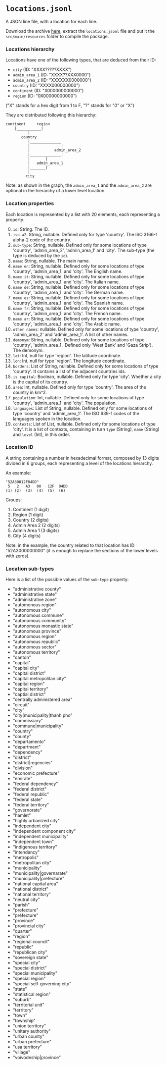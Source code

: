 # `locations.jsonl`

A JSON line file, with a location for each line.

Download the archive [here](https://drive.google.com/open?id=1ZX9xWmb4lADqcaDVmii4HN168Itf0Lmc), extract the 
`locations.jsonl` file and put it the `src/main/resources` folder to compile the package. 

### Locations hierarchy

Locations have one of the following types, that are deduced from their ID:
* `city` (ID: "XXXX?????XXXX")
* `admin_area_1` (ID: "XXXX??XXX0000")
* `admin_area_2` (ID: "XXXXXX0000000")
* `country` (ID: "XXXX000000000")
* `continent` (ID: "X000000000000")
* `region` (ID: "0X00000000000")

("X" stands for a hex digit from 1 to F, "?" stands for "0" or "X")

They are distributed following this hierarchy:
```
continent     region
    |___________|
          |
       country
          |______________
          |              |
          |           admin_area_2
          |______________|
          |       |
          |   admin_area_1
          |_______|
          |
         city
```
Note: as shown in the graph, the `admin_area_1` and the `admin_area_2` are optional in the hierarchy of a lower level 
location.

### Location properties

Each location is represented by a list with 20 elements, each representing a property:

0.  `id`: String. The ID.
1.  `iso-a2`: String, nullable. Defined only for type 'country'. The ISO 3166-1 alpha-2 code of the country.
2.  `sub-type`: String, nullable. Defined only for some locations of type 'country', 'admin_area_2', 'admin_area_1' and 
'city'. The sub-type (the type is deduced by the `id`).
3.  `name`: String, nullable. The main name.
4.  `name en`: String, nullable. Defined only for some locations of type 'country', 'admin_area_1' and 'city'. 
The English name.
5.  `name it`: String, nullable. Defined only for some locations of type 'country', 'admin_area_1' and 'city'. 
The Italian name.
6.  `name de`: String, nullable. Defined only for some locations of type 'country', 'admin_area_1' and 'city'. 
The German name.
7.  `name es`: String, nullable. Defined only for some locations of type 'country', 'admin_area_1' and 'city'. 
The Spanish name.
8.  `name fr`: String, nullable. Defined only for some locations of type 'country', 'admin_area_1' and 'city'. 
The French name.
9. `name ar`: String, nullable. Defined only for some locations of type 'country', 'admin_area_1' and 'city'. 
The Arabic name.
10. `other names`: nullable. Defined only for some locations of type 'country', 'admin_area_2' and 'admin_area_1'. 
A list of other names.
11. `demonym`: String, nullable. Defined only for some locations of type 'country', 'admin_area_1'. 
Defined only 'West Bank' and 'Gaza Strip'). The demonym.
12. `lat`: Int, null for type 'region'. The latitude coordinate.
13. `lon`: Int, null for type 'region'. The longitude coordinate.
14. `borders`: List of String, nullable. Defined only for some locations of type 'country'. 
It contains a list of the adjacent countries ids.
15. `is capital`: Boolean, nullable. Defined only for type 'city'. Whether a city is the capital of its country.
16. `area`: Int, nullable. Defined only for type 'country'. The area of the country in km^2.
17. `population`: Int, nullable. Defined only for some locations of type 'country', 'admin_area_1' and 'city'. 
The population.
18. `languages`: List of String, nullable. Defined only for some locations of type 'country' and 'admin_area_1'. 
The ISO 639-1 codes of the languages spoken in the location.
19. `contexts`: List of List, nullable. Defined only for some locations of type 'city'. 
It is a list of contexts, containing in turn `type` (String), `name` (String) and `level` (Int), in this order.

### Location ID

A string containing a number in hexadecimal format, composed by 13 digits divided in 6 groups, each representing a 
level of the locations hierarchy.

An example:
```
"52A30012F04DD"
 5   2   A3   00   12F  04DD
(1) (2)  (3)  (4)  (5)  (6)

```

Groups:
1. Continent (1 digit)
2. Region (1 digit)
3. Country (2 digits)
4. Admin Area 2 (2 digits)
5. Admin Area 1 (3 digits)
6. City (4 digits)

Note: in the example, the country related to that location has ID "52A3000000000" (it is enough to replace the sections 
of the lower levels with zeros).

### Location sub-types

Here is a list of the possible values of the `sub-type` property:
* "administrative county"
* "administrative state"
* "administrative zone"
* "automonous region"
* "autonomous city"
* "autonomous commune"
* "autonomous community"
* "autonomous monastic state"
* "autonomous province"
* "autonomous region"
* "autonomous republic"
* "autonomous sector"
* "autonomous territory"
* "canton"
* "capital"
* "capital city"
* "capital district"
* "capital metropolitan city"
* "capital region"
* "capital territory"
* "captial district"
* "centrally administered area"
* "circuit"
* "city"
* "city|municipality|thanh pho"
* "commissiary"
* "commune|municipality"
* "country"
* "county"
* "departamento"
* "department"
* "dependency"
* "district"
* "district|regencies"
* "division"
* "economic prefecture"
* "emirate"
* "federal dependency"
* "federal district"
* "federal republic"
* "federal state"
* "federal territory"
* "governorate"
* "hamlet"
* "highly urbanized city"
* "independent city"
* "independent component city"
* "independent municipality"
* "independent town"
* "indigenous territory"
* "intendancy"
* "metropolis"
* "metropolitan city"
* "municipality"
* "municipality|governarate"
* "municipality|prefecture"
* "national capital area"
* "national district"
* "national territory"
* "neutral city"
* "parish"
* "prefecture"
* "préfecture"
* "province"
* "provincial city"
* "quarter"
* "region"
* "regional council"
* "republic"
* "republican city"
* "sovereign state"
* "special city"
* "special district"
* "special municipality"
* "special region"
* "special self-governing city"
* "state"
* "statistical region"
* "suburb"
* "territorial unit"
* "territory"
* "town"
* "township"
* "union territory"
* "unitary authority"
* "urban county"
* "urban prefecture"
* "usa territory"
* "village"
* "voivodeship|province"
